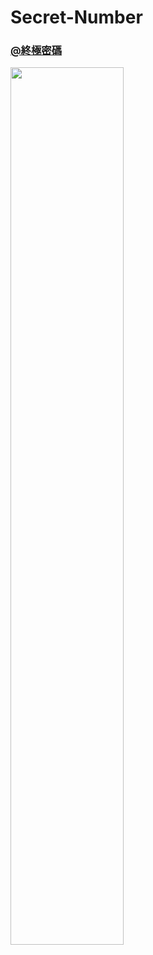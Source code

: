 # Secret-Number
### [@終極密碼](https://qew4476.github.io/Secret-Number/)
<img src="https://user-images.githubusercontent.com/81016471/127721114-eff84c2a-d4d8-4abe-894c-cb4b01d6f122.png" width = "60%" />
